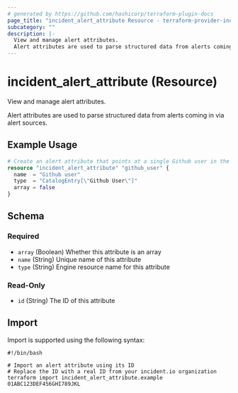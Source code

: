 ```yaml
---
# generated by https://github.com/hashicorp/terraform-plugin-docs
page_title: "incident_alert_attribute Resource - terraform-provider-incident"
subcategory: ""
description: |-
  View and manage alert attributes.
  Alert attributes are used to parse structured data from alerts coming in via alert sources.
---
```


# incident_alert_attribute (Resource)

View and manage alert attributes.

Alert attributes are used to parse structured data from alerts coming in via alert sources.

## Example Usage

```terraform
# Create an alert attribute that points at a single Github user in the catalog
resource "incident_alert_attribute" "github_user" {
  name  = "Github user"
  type  = "CatalogEntry[\"Github User\"]"
  array = false
}
```

<!-- schema generated by tfplugindocs -->
## Schema

### Required

- `array` (Boolean) Whether this attribute is an array
- `name` (String) Unique name of this attribute
- `type` (String) Engine resource name for this attribute

### Read-Only

- `id` (String) The ID of this attribute

## Import

Import is supported using the following syntax:

```shell
#!/bin/bash

# Import an alert attribute using its ID
# Replace the ID with a real ID from your incident.io organization
terraform import incident_alert_attribute.example 01ABC123DEF456GHI789JKL
```
